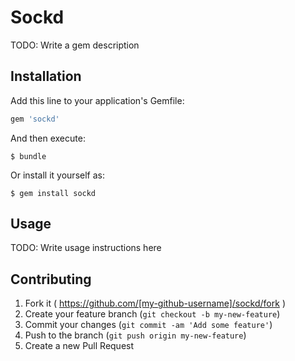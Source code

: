 # Sockd

TODO: Write a gem description

## Installation

Add this line to your application's Gemfile:

```ruby
gem 'sockd'
```

And then execute:

    $ bundle

Or install it yourself as:

    $ gem install sockd

## Usage

TODO: Write usage instructions here

## Contributing

1. Fork it ( https://github.com/[my-github-username]/sockd/fork )
2. Create your feature branch (`git checkout -b my-new-feature`)
3. Commit your changes (`git commit -am 'Add some feature'`)
4. Push to the branch (`git push origin my-new-feature`)
5. Create a new Pull Request
